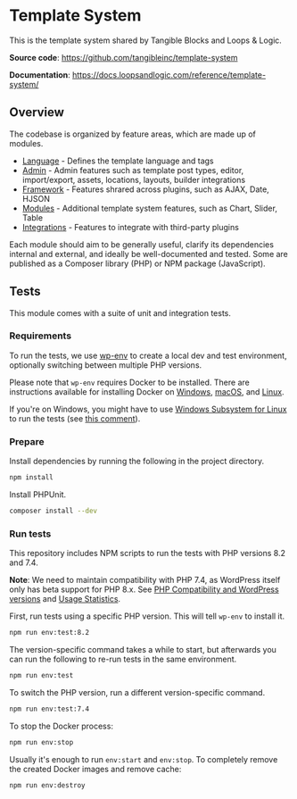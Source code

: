 # Template System

This is the template system shared by Tangible Blocks and Loops & Logic.

**Source code**: https://github.com/tangibleinc/template-system

**Documentation**: https://docs.loopsandlogic.com/reference/template-system/

## Overview

The codebase is organized by feature areas, which are made up of modules.

- [Language](language/) - Defines the template language and tags
- [Admin](admin/) - Admin features such as template post types, editor, import/export, assets, locations, layouts, builder integrations
- [Framework](framework/) - Features shrared across plugins, such as AJAX, Date, HJSON
- [Modules](modules/) - Additional template system features, such as Chart, Slider, Table
- [Integrations](integrations/) - Features to integrate with third-party plugins

Each module should aim to be generally useful, clarify its dependencies internal and external, and ideally be well-documented and tested. Some are published as a Composer library (PHP) or NPM package (JavaScript).

## Tests

This module comes with a suite of unit and integration tests.

### Requirements

To run the tests, we use [wp-env](https://developer.wordpress.org/block-editor/reference-guides/packages/packages-env/) to create a local dev and test environment, optionally switching between multiple PHP versions.

Please note that `wp-env` requires Docker to be installed. There are instructions available for installing Docker on [Windows](https://docs.docker.com/desktop/install/windows-install/), [macOS](https://docs.docker.com/desktop/install/mac-install/), and [Linux](https://docs.docker.com/desktop/install/linux-install/).

If you're on Windows, you might have to use [Windows Subsystem for Linux](https://learn.microsoft.com/en-us/windows/wsl/install) to run the tests (see [this comment](https://bitbucket.org/tangibleinc/tangible-fields-module/pull-requests/30#comment-389568162)).

### Prepare

Install dependencies by running the following in the project directory. 

```sh
npm install
```

Install PHPUnit.

```sh
composer install --dev
```

### Run tests

This repository includes NPM scripts to run the tests with PHP versions 8.2 and 7.4.

**Note**: We need to maintain compatibility with PHP 7.4, as WordPress itself only has beta support for PHP 8.x. See [PHP Compatibility and WordPress versions](https://make.wordpress.org/core/handbook/references/php-compatibility-and-wordpress-versions/) and [Usage Statistics](https://wordpress.org/about/stats/).

First, run tests using a specific PHP version. This will tell `wp-env` to install it.

```sh
npm run env:test:8.2
```

The version-specific command takes a while to start, but afterwards you can run the following to re-run tests in the same environment.

```sh
npm run env:test
```

To switch the PHP version, run a different version-specific command.

```sh
npm run env:test:7.4
```

To stop the Docker process:

```sh
npm run env:stop
```

Usually it's enough to run `env:start` and `env:stop`. To completely remove the created Docker images and remove cache:

```sh
npm run env:destroy
```


